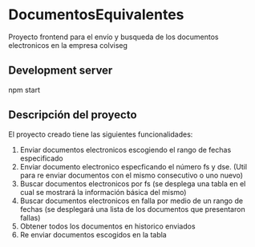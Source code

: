 # DocumentosEquivalentes

Proyecto frontend para el envío y busqueda de los documentos electronicos en la empresa colviseg

## Development server
npm start

## Descripción del proyecto
El proyecto creado tiene las siguientes funcionalidades:
 1. Enviar documentos electronicos escogiendo el rango de fechas especificado
 2. Enviar documento electronico especficando el número fs y dse. (Util para re enviar documentos con el mismo consecutivo o uno nuevo)
 3. Buscar documentos electronicos por fs (se desplega una tabla en el cual se mostrará la información básica del mismo)
 4. Buscar documentos electronicos en falla por medio de un rango de fechas (se desplegará una lista de los documentos que presentaron fallas)
 5. Obtener todos los documentos en historico enviados
 6. Re enviar documentos escogidos en la tabla



